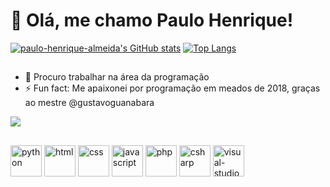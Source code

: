 # 👋 Olá, me chamo Paulo Henrique!

[![paulo-henrique-almeida's GitHub stats](https://github-readme-stats.vercel.app/api?username=paulo-henrique-almeida&show_icons=true&hide=contribs&hide_rank=true&count_private=true&theme=github_dark)](https://github.com/paulo-henrique-almeida/github-readme-stats)
[![Top Langs](https://github-readme-stats.vercel.app/api/top-langs/?username=paulo-henrique-almeida&layout=compact&theme=github_dark&locale=pt-br)](https://github.com/paulo-henrique-almeida/github-readme-stats)

##

- 👀 Procuro trabalhar na área da programação
- ⚡ Fun fact: Me apaixonei por programação em meados de 2018, graças ao mestre @gustavoguanabara

<a href="mailto:contato.ph.almeida2006@gmail.com" target="_blank" align="center"><img src="https://img.shields.io/badge/Gmail-D14836?style=for-the-badge&logo=gmail&logoColor=white"></a>

##
<div style="inline-block">
  <img src="https://github.com/paulo-henrique-almeida/paulo-henrique-almeida/assets/158237204/3341a133-a2cd-494d-93cf-870c67a75344" alt="python" width="50" height="50" align="center">
  <img src="https://github.com/paulo-henrique-almeida/paulo-henrique-almeida/assets/158237204/2c351098-f87a-4773-8b4d-db9901100e95" alt="html" width="50" height="50" align="center">
  <img src="https://github.com/paulo-henrique-almeida/paulo-henrique-almeida/assets/158237204/f7dc5987-9f63-4774-867d-330534ef3bae" alt="css" width="50" height="50" align="center">
  <img src="https://github.com/paulo-henrique-almeida/paulo-henrique-almeida/assets/158237204/bdf91bde-5dde-43f2-9fa7-90a72550de86" alt="javascript" width="50" height="50" align="center">
  <img src="https://github.com/paulo-henrique-almeida/paulo-henrique-almeida/assets/158237204/16d9fdea-1abf-4c59-9702-7c99eb5ef1c4" alt="php" width="50" height="50" align="center">
  <img src="https://github.com/paulo-henrique-almeida/paulo-henrique-almeida/assets/158237204/3b4ac4d0-3782-4260-bfe4-0349a0dadffc" alt="csharp" width="50" height="50" align="center">
  <img src="https://github.com/paulo-henrique-almeida/paulo-henrique-almeida/assets/158237204/54cbc11b-8449-434b-ab49-3e761dbab05b" alt="visual-studio" width="50" height="50" align="center">
</div>
